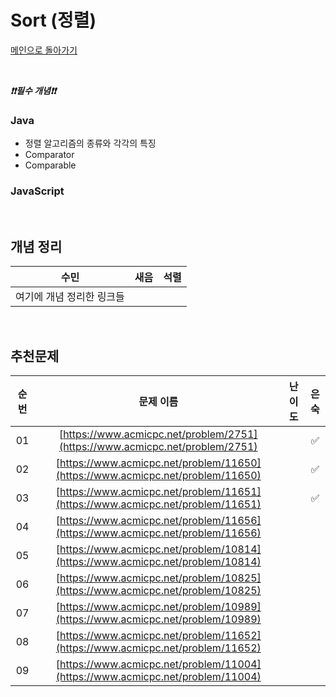 # Sort (정렬)

[메인으로 돌아가기](https://github.com/Crush-on-IT/algorithm-study)



<br>

***❗️❗️필수 개념❗️❗️***

### Java
- 정렬 알고리즘의 종류와 각각의 특징
- Comparator
- Comparable

### JavaScript

<br>

## 개념 정리
|수민|새음|석렬|
|--|--|--|
|여기에 개념 정리한 링크들|||


<br>

## 추천문제
|          순번          |        문제 이름         |         난이도          |        은숙        |
| :-----: | :-----: | :-----: | :-----: |
|01| [https://www.acmicpc.net/problem/2751](https://www.acmicpc.net/problem/2751) ||✅|
|02| [https://www.acmicpc.net/problem/11650](https://www.acmicpc.net/problem/11650) ||✅|
|03| [https://www.acmicpc.net/problem/11651](https://www.acmicpc.net/problem/11651) ||✅|
|04| [https://www.acmicpc.net/problem/11656](https://www.acmicpc.net/problem/11656)|||
|05| [https://www.acmicpc.net/problem/10814](https://www.acmicpc.net/problem/10814) |||
|06| [https://www.acmicpc.net/problem/10825](https://www.acmicpc.net/problem/10825) |||
|07| [https://www.acmicpc.net/problem/10989](https://www.acmicpc.net/problem/10989) |||
|08| [https://www.acmicpc.net/problem/11652](https://www.acmicpc.net/problem/11652) |||
|09| [https://www.acmicpc.net/problem/11004](https://www.acmicpc.net/problem/11004) |||
